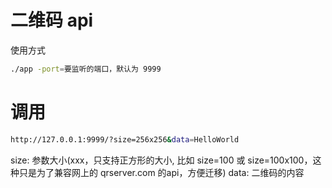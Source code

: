 # 二维码 api

使用方式

```bash
./app -port=要监听的端口，默认为 9999
```

# 调用

```bash
http://127.0.0.1:9999/?size=256x256&data=HelloWorld
```

size: 参数大小(xxx，只支持正方形的大小, 比如 size=100 或 size=100x100，这种只是为了兼容网上的 qrserver.com 的api，方便迁移)
data: 二维码的内容
